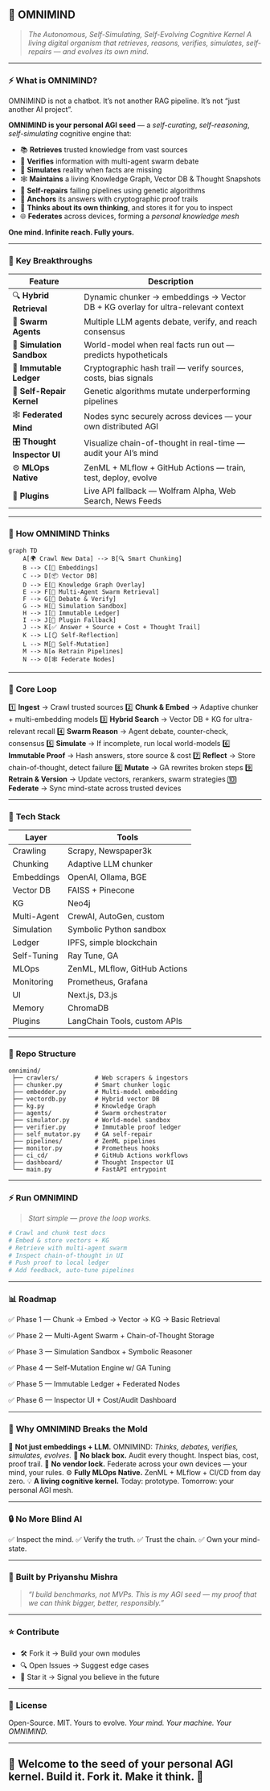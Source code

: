 ## 🧬 **OMNIMIND**

> *The Autonomous, Self-Simulating, Self-Evolving Cognitive Kernel*
> *A living digital organism that retrieves, reasons, verifies, simulates, self-repairs — and evolves its own mind.*

---

### ⚡ **What is OMNIMIND?**

OMNIMIND is not a chatbot.
It’s not another RAG pipeline.
It’s not “just another AI project”.

**OMNIMIND is your personal AGI seed** — a *self-curating*, *self-reasoning*, *self-simulating* cognitive engine that:

* 📚 **Retrieves** trusted knowledge from vast sources
* 🤖 **Verifies** information with multi-agent swarm debate
* 🧩 **Simulates** reality when facts are missing
* 🕸️ **Maintains** a living Knowledge Graph, Vector DB & Thought Snapshots
* 🔄 **Self-repairs** failing pipelines using genetic algorithms
* 🔗 **Anchors** its answers with cryptographic proof trails
* 🧠 **Thinks about its own thinking**, and stores it for you to inspect
* 🌐 **Federates** across devices, forming a *personal knowledge mesh*

**One mind. Infinite reach. Fully yours.**

---

### 🧠 **Key Breakthroughs**

| Feature                      | Description                                                                      |
| ---------------------------- | -------------------------------------------------------------------------------- |
| 🔍 **Hybrid Retrieval**      | Dynamic chunker → embeddings → Vector DB + KG overlay for ultra-relevant context |
| 🧠 **Swarm Agents**          | Multiple LLM agents debate, verify, and reach consensus                          |
| 🔮 **Simulation Sandbox**    | World-model when real facts run out — predicts hypotheticals                     |
| 🔗 **Immutable Ledger**      | Cryptographic hash trail — verify sources, costs, bias signals                   |
| 🔄 **Self-Repair Kernel**    | Genetic algorithms mutate underperforming pipelines                              |
| 🕸️ **Federated Mind**       | Nodes sync securely across devices — your own distributed AGI                    |
| 🎛️ **Thought Inspector UI** | Visualize chain-of-thought in real-time — audit your AI’s mind                   |
| ⚙️ **MLOps Native**          | ZenML + MLflow + GitHub Actions — train, test, deploy, evolve                    |
| 🔌 **Plugins**               | Live API fallback — Wolfram Alpha, Web Search, News Feeds                        |

---

### 🔬 **How OMNIMIND Thinks**

```mermaid
graph TD
    A[🌍 Crawl New Data] --> B[🔍 Smart Chunking]
    B --> C[🔢 Embeddings]
    C --> D[📦 Vector DB]
    D --> E[🔗 Knowledge Graph Overlay]
    E --> F[🤖 Multi-Agent Swarm Retrieval]
    F --> G[🧠 Debate & Verify]
    G --> H[🔮 Simulation Sandbox]
    H --> I[🔗 Immutable Ledger]
    I --> J[🧩 Plugin Fallback]
    J --> K[✅ Answer + Source + Cost + Thought Trail]
    K --> L[🪞 Self-Reflection]
    L --> M[🔄 Self-Mutation]
    M --> N[♻️ Retrain Pipelines]
    N --> O[🕸️ Federate Nodes]
```

---

### 🔑 **Core Loop**

1️⃣ **Ingest** → Crawl trusted sources
2️⃣ **Chunk & Embed** → Adaptive chunker + multi-embedding models
3️⃣ **Hybrid Search** → Vector DB + KG for ultra-relevant recall
4️⃣ **Swarm Reason** → Agent debate, counter-check, consensus
5️⃣ **Simulate** → If incomplete, run local world-models
6️⃣ **Immutable Proof** → Hash answers, store source & cost
7️⃣ **Reflect** → Store chain-of-thought, detect failure
8️⃣ **Mutate** → GA rewrites broken steps
9️⃣ **Retrain & Version** → Update vectors, rerankers, swarm strategies
🔟 **Federate** → Sync mind-state across trusted devices

---

### 🧩 **Tech Stack**

| Layer       | Tools                         |
| ----------- | ----------------------------- |
| Crawling    | Scrapy, Newspaper3k           |
| Chunking    | Adaptive LLM chunker          |
| Embeddings  | OpenAI, Ollama, BGE           |
| Vector DB   | FAISS + Pinecone              |
| KG          | Neo4j                         |
| Multi-Agent | CrewAI, AutoGen, custom       |
| Simulation  | Symbolic Python sandbox       |
| Ledger      | IPFS, simple blockchain       |
| Self-Tuning | Ray Tune, GA                  |
| MLOps       | ZenML, MLflow, GitHub Actions |
| Monitoring  | Prometheus, Grafana           |
| UI          | Next.js, D3.js                |
| Memory      | ChromaDB                      |
| Plugins     | LangChain Tools, custom APIs  |

---

### 🧱 **Repo Structure**

```
omnimind/
 ├── crawlers/          # Web scrapers & ingestors
 ├── chunker.py         # Smart chunker logic
 ├── embedder.py        # Multi-model embedding
 ├── vectordb.py        # Hybrid vector DB
 ├── kg.py              # Knowledge Graph
 ├── agents/            # Swarm orchestrator
 ├── simulator.py       # World-model sandbox
 ├── verifier.py        # Immutable proof ledger
 ├── self_mutator.py    # GA self-repair
 ├── pipelines/         # ZenML pipelines
 ├── monitor.py         # Prometheus hooks
 ├── ci_cd/             # GitHub Actions workflows
 ├── dashboard/         # Thought Inspector UI
 └── main.py            # FastAPI entrypoint
```

---

### ⚡ **Run OMNIMIND**

> *Start simple — prove the loop works.*

```bash
# Crawl and chunk test docs
# Embed & store vectors + KG
# Retrieve with multi-agent swarm
# Inspect chain-of-thought in UI
# Push proof to local ledger
# Add feedback, auto-tune pipelines
```

---

### 📊 **Roadmap**

✅ Phase 1 — Chunk → Embed → Vector → KG → Basic Retrieval

✅ Phase 2 — Multi-Agent Swarm + Chain-of-Thought Storage

✅ Phase 3 — Simulation Sandbox + Symbolic Reasoner

✅ Phase 4 — Self-Mutation Engine w/ GA Tuning

✅ Phase 5 — Immutable Ledger + Federated Nodes


✅ Phase 6 — Inspector UI + Cost/Audit Dashboard

---

### 🧬 **Why OMNIMIND Breaks the Mold**

🛑 **Not just embeddings + LLM.**
OMNIMIND: *Thinks, debates, verifies, simulates, evolves.*
🧠 **No black box.**
Audit every thought. Inspect bias, cost, proof trail.
🔗 **No vendor lock.**
Federate across your own devices — your mind, your rules.
⚙️ **Fully MLOps Native.**
ZenML + MLflow + CI/CD from day zero.
💡 **A living cognitive kernel.**
Today: prototype. Tomorrow: your personal AGI mesh.

---

### 🔒 **No More Blind AI**

✅ Inspect the mind.
✅ Verify the truth.
✅ Trust the chain.
✅ Own your mind-state.

---

### 👑 **Built by Priyanshu Mishra**

> *“I build benchmarks, not MVPs. This is my AGI seed — my proof that we can think bigger, better, responsibly.”*

---

### ⭐ **Contribute**

* 🛠️ Fork it → Build your own modules
* 🔍 Open Issues → Suggest edge cases
* 🚀 Star it → Signal you believe in the future

---

### 🧬 **License**

Open-Source. MIT. Yours to evolve.
*Your mind. Your machine. Your OMNIMIND.*

---

## 🌌 **Welcome to the seed of your personal AGI kernel. Build it. Fork it. Make it think.** 🔮


